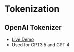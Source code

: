 Tokenization
============

OpenAI Tokenizer
----------------

- [Live Demo](https://platform.openai.com/tokenizer)
- Used for GPT3.5 and GPT 4